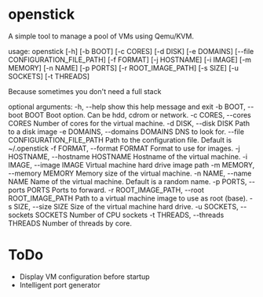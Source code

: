 # openstick
A simple tool to manage a pool of VMs using Qemu/KVM.

usage: openstick [-h] [-b BOOT] [-c CORES] [-d DISK] [-e DOMAINS]
                 [--file CONFIGURATION_FILE_PATH] [-f FORMAT] [-j HOSTNAME]
                 [-i IMAGE] [-m MEMORY] [-n NAME] [-p PORTS]
                 [-r ROOT_IMAGE_PATH] [-s SIZE] [-u SOCKETS] [-t THREADS]

Because sometimes you don't need a full stack

optional arguments:
  -h, --help            show this help message and exit
  -b BOOT, --boot BOOT  Boot option. Can be hdd, cdrom or network.
  -c CORES, --cores CORES
                        Number of cores for the virtual machine.
  -d DISK, --disk DISK  Path to a disk image
  -e DOMAINS, --domains DOMAINS
                        DNS to look for.
  --file CONFIGURATION_FILE_PATH
                        Path to the configuration file. Default is
                        ~/.openstick
  -f FORMAT, --format FORMAT
                        Format to use for images.
  -j HOSTNAME, --hostname HOSTNAME
                        Hostname of the virtual machine.
  -i IMAGE, --image IMAGE
                        Virtual machine hard drive image path
  -m MEMORY, --memory MEMORY
                        Memory size of the virtual machine.
  -n NAME, --name NAME  Name of the virtual machine. Default is a random name.
  -p PORTS, --ports PORTS
                        Ports to forward.
  -r ROOT_IMAGE_PATH, --root ROOT_IMAGE_PATH
                        Path to a virtual machine image to use as root (base).
  -s SIZE, --size SIZE  Size of the virtual machine hard drive.
  -u SOCKETS, --sockets SOCKETS
                        Number of CPU sockets
  -t THREADS, --threads THREADS
                        Number of threads by core.

# ToDo
- Display VM configuration before startup
- Intelligent port generator
